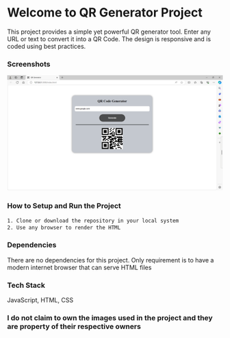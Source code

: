 # Welcome to QR Generator Project
This project provides a simple yet powerful QR generator tool. Enter any URL or text to convert it into a QR Code. The design is responsive and is coded using best practices.

### Screenshots
![Site Image](<assets/Image1.png>)

### How to Setup and Run the Project
    1. Clone or download the repository in your local system
    2. Use any browser to render the HTML

### Dependencies
There are no dependencies for this project. Only requirement is to have a modern internet browser that can serve HTML files

### Tech Stack
JavaScript, HTML, CSS

### I do not claim to own the images used in the project and they are property of their respective owners 